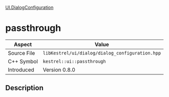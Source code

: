 [UI.DialogConfiguration](index)
# passthrough
| Aspect | Value |
| --- | --- |
| Source File | `libKestrel/ui/dialog/dialog_configuration.hpp` |
| C++ Symbol | `kestrel::ui::passthrough` |
| Introduced | Version 0.8.0 |
## Description

